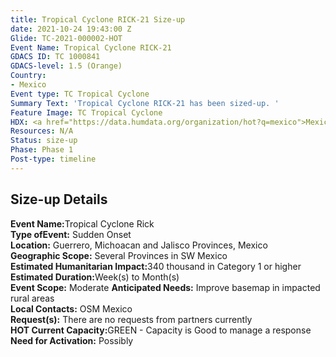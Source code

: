 ```yaml
---
title: Tropical Cyclone RICK-21 Size-up
date: 2021-10-24 19:43:00 Z
Glide: TC-2021-000002-HOT
Event Name: Tropical Cyclone RICK-21
GDACS ID: TC 1000841
GDACS-level: 1.5 (Orange)
Country:
- Mexico
Event type: TC Tropical Cyclone
Summary Text: 'Tropical Cyclone RICK-21 has been sized-up. '
Feature Image: TC Tropical Cyclone
HDX: <a href="https://data.humdata.org/organization/hot?q=mexico">Mexico</a>
Resources: N/A
Status: size-up
Phase: Phase 1
Post-type: timeline
---
```


<h2>Size-up Details</h2>

<strong>Event Name:</strong>Tropical Cyclone Rick<br>
<strong>Type ofEvent:</strong> Sudden Onset<br>
<strong>Location:</strong> Guerrero, Michoacan and Jalisco Provinces, Mexico<br>
<strong>Geographic Scope:</strong> Several Provinces in SW Mexico<br>
<strong>Estimated Humanitarian Impact:</strong>340 thousand in Category 1 or higher<br>
<strong>Estimated Duration:</strong>Week(s) to Month(s)<br>
<strong>Event Scope:</strong> Moderate<be>
<strong>Anticipated Needs:</strong> Improve basemap in impacted rural areas<br>
<strong>Local Contacts:</strong> OSM Mexico<br>
<strong>Request(s):</strong> 	There are no requests from partners currently<br>
<strong>HOT Current Capacity:</strong>GREEN - Capacity is Good to manage a response<br>
<strong>Need for Activation:</strong>	Possibly<br>
